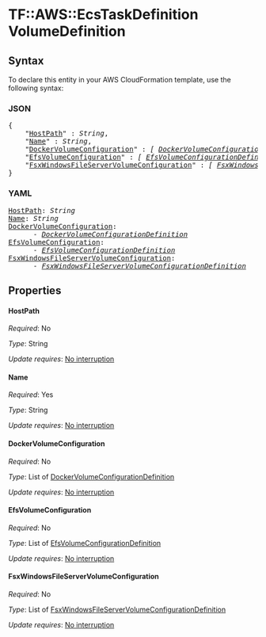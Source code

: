 # TF::AWS::EcsTaskDefinition VolumeDefinition

## Syntax

To declare this entity in your AWS CloudFormation template, use the following syntax:

### JSON

<pre>
{
    "<a href="#hostpath" title="HostPath">HostPath</a>" : <i>String</i>,
    "<a href="#name" title="Name">Name</a>" : <i>String</i>,
    "<a href="#dockervolumeconfiguration" title="DockerVolumeConfiguration">DockerVolumeConfiguration</a>" : <i>[ <a href="dockervolumeconfigurationdefinition.md">DockerVolumeConfigurationDefinition</a>, ... ]</i>,
    "<a href="#efsvolumeconfiguration" title="EfsVolumeConfiguration">EfsVolumeConfiguration</a>" : <i>[ <a href="efsvolumeconfigurationdefinition.md">EfsVolumeConfigurationDefinition</a>, ... ]</i>,
    "<a href="#fsxwindowsfileservervolumeconfiguration" title="FsxWindowsFileServerVolumeConfiguration">FsxWindowsFileServerVolumeConfiguration</a>" : <i>[ <a href="fsxwindowsfileservervolumeconfigurationdefinition.md">FsxWindowsFileServerVolumeConfigurationDefinition</a>, ... ]</i>
}
</pre>

### YAML

<pre>
<a href="#hostpath" title="HostPath">HostPath</a>: <i>String</i>
<a href="#name" title="Name">Name</a>: <i>String</i>
<a href="#dockervolumeconfiguration" title="DockerVolumeConfiguration">DockerVolumeConfiguration</a>: <i>
      - <a href="dockervolumeconfigurationdefinition.md">DockerVolumeConfigurationDefinition</a></i>
<a href="#efsvolumeconfiguration" title="EfsVolumeConfiguration">EfsVolumeConfiguration</a>: <i>
      - <a href="efsvolumeconfigurationdefinition.md">EfsVolumeConfigurationDefinition</a></i>
<a href="#fsxwindowsfileservervolumeconfiguration" title="FsxWindowsFileServerVolumeConfiguration">FsxWindowsFileServerVolumeConfiguration</a>: <i>
      - <a href="fsxwindowsfileservervolumeconfigurationdefinition.md">FsxWindowsFileServerVolumeConfigurationDefinition</a></i>
</pre>

## Properties

#### HostPath

_Required_: No

_Type_: String

_Update requires_: [No interruption](https://docs.aws.amazon.com/AWSCloudFormation/latest/UserGuide/using-cfn-updating-stacks-update-behaviors.html#update-no-interrupt)

#### Name

_Required_: Yes

_Type_: String

_Update requires_: [No interruption](https://docs.aws.amazon.com/AWSCloudFormation/latest/UserGuide/using-cfn-updating-stacks-update-behaviors.html#update-no-interrupt)

#### DockerVolumeConfiguration

_Required_: No

_Type_: List of <a href="dockervolumeconfigurationdefinition.md">DockerVolumeConfigurationDefinition</a>

_Update requires_: [No interruption](https://docs.aws.amazon.com/AWSCloudFormation/latest/UserGuide/using-cfn-updating-stacks-update-behaviors.html#update-no-interrupt)

#### EfsVolumeConfiguration

_Required_: No

_Type_: List of <a href="efsvolumeconfigurationdefinition.md">EfsVolumeConfigurationDefinition</a>

_Update requires_: [No interruption](https://docs.aws.amazon.com/AWSCloudFormation/latest/UserGuide/using-cfn-updating-stacks-update-behaviors.html#update-no-interrupt)

#### FsxWindowsFileServerVolumeConfiguration

_Required_: No

_Type_: List of <a href="fsxwindowsfileservervolumeconfigurationdefinition.md">FsxWindowsFileServerVolumeConfigurationDefinition</a>

_Update requires_: [No interruption](https://docs.aws.amazon.com/AWSCloudFormation/latest/UserGuide/using-cfn-updating-stacks-update-behaviors.html#update-no-interrupt)

